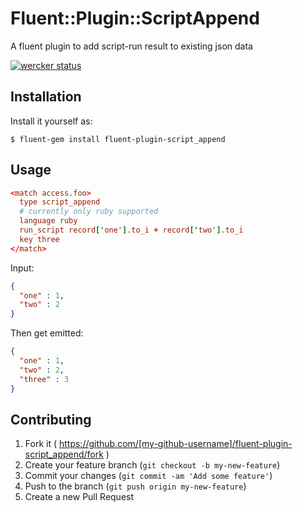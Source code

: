 # Fluent::Plugin::ScriptAppend

A fluent plugin to add script-run result to existing json data

[![wercker status](https://app.wercker.com/status/56186aa7c9f166ffea49aba97971e40d/m "wercker status")](https://app.wercker.com/project/bykey/56186aa7c9f166ffea49aba97971e40d)

## Installation

Install it yourself as:

    $ fluent-gem install fluent-plugin-script_append

## Usage

```conf
<match access.foo>
  type script_append
  # currently only ruby supported
  language ruby
  run_script record['one'].to_i + record['two'].to_i
  key three
</match>
```

Input:

```json
{
  "one" : 1,
  "two" : 2
}
```

Then get emitted:

```json
{
  "one" : 1,
  "two" : 2,
  "three" : 3
}
```

## Contributing

1. Fork it ( https://github.com/[my-github-username]/fluent-plugin-script_append/fork )
2. Create your feature branch (`git checkout -b my-new-feature`)
3. Commit your changes (`git commit -am 'Add some feature'`)
4. Push to the branch (`git push origin my-new-feature`)
5. Create a new Pull Request

